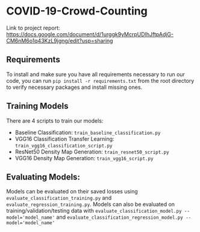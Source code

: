 # COVID-19-Crowd-Counting

Link to project report: https://docs.google.com/document/d/1urggk9yMcrpUDIhJftpAdjG-CM6nM6o1q43KzL9jgng/edit?usp=sharing

## Requirements
To install and make sure you have all requirements necessary to run our code, you can run `pip install -r requirements.txt` from the root directory to verify necessary packages and install missing ones.

## Training Models
There are 4 scripts to train our models:
- Baseline Classification: `train_baseline_classification.py`
- VGG16 Classification Transfer Learning: `train_vgg16_classification_script.py`
- ResNet50 Density Map Generation: `train_resnet50_script.py`
- VGG16 Density Map Generation: `train_vgg16_script.py`

## Evaluating Models:
Models can be evaluated on their saved losses using `evaluate_classification_training.py` and `evaluate_regression_training.py`. Models can also be evaluated on training/validation/testing data with `evaluate_classification_model.py --model='model_name'` and `evaluate_classification_regression_model.py --model='model_name'`
